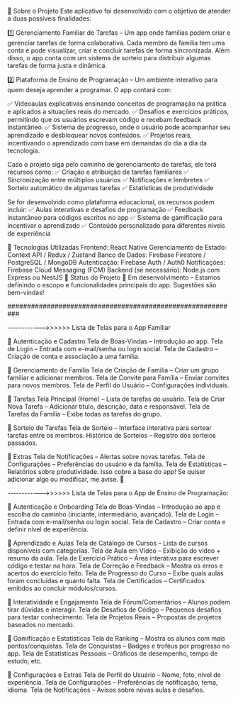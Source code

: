 📖 Sobre o Projeto
Este aplicativo foi desenvolvido com o objetivo de atender a duas possíveis finalidades:

1️⃣ Gerenciamento Familiar de Tarefas – Um app onde famílias podem criar e gerenciar tarefas de forma colaborativa. Cada membro da família tem uma conta e pode visualizar, criar e concluir tarefas de forma sincronizada. Além disso, o app conta com um sistema de sorteio para distribuir algumas tarefas de forma justa e dinâmica.

2️⃣ Plataforma de Ensino de Programação – Um ambiente interativo para quem deseja aprender a programar. O app contará com:

✅ Videoaulas explicativas ensinando conceitos de programação na prática e aplicados a situações reais do mercado.
✅ Desafios e exercícios práticos, permitindo que os usuários escrevam código e recebam feedback instantâneo.
✅ Sistema de progresso, onde o usuário pode acompanhar seu aprendizado e desbloquear novos conteúdos.
✅ Projetos reais, incentivando o aprendizado com base em demandas do dia a dia da tecnologia.

Caso o projeto siga pelo caminho de gerenciamento de tarefas, ele terá recursos como:
✅ Criação e atribuição de tarefas familiares
✅ Sincronização entre múltiplos usuários
✅ Notificações e lembretes
✅ Sorteio automático de algumas tarefas
✅ Estatísticas de produtividade

Se for desenvolvido como plataforma educacional, os recursos podem incluir:
✅ Aulas interativas e desafios de programação
✅ Feedback instantâneo para códigos escritos no app
✅ Sistema de gamificação para incentivar o aprendizado
✅ Conteúdo personalizado para diferentes níveis de experiência

🚀 Tecnologias Utilizadas
Frontend: React Native
Gerenciamento de Estado: Context API / Redux / Zustand
Banco de Dados: Firebase Firestore / PostgreSQL / MongoDB
Autenticação: Firebase Auth / Auth0
Notificações: Firebase Cloud Messaging (FCM)
Backend (se necessário): Node.js com Express ou NestJS
📌 Status do Projeto
🔨 Em desenvolvimento – Estamos definindo o escopo e funcionalidades principais do app. Sugestões são bem-vindas!

###########################################################

------------>>>>>> Lista de Telas para o App Familiar 

🔹 Autenticação e Cadastro
Tela de Boas-Vindas – Introdução ao app.
Tela de Login – Entrada com e-mail/senha ou login social.
Tela de Cadastro – Criação de conta e associação a uma família.

🔹 Gerenciamento de Família
Tela de Criação de Família – Criar um grupo familiar e adicionar membros.
Tela de Convite para Família – Enviar convites para novos membros.
Tela de Perfil do Usuário – Configurações individuais.

🔹 Tarefas
Tela Principal (Home) – Lista de tarefas do usuário.
Tela de Criar Nova Tarefa – Adicionar título, descrição, data e responsável.
Tela de Tarefas da Família – Exibe todas as tarefas do grupo.

🔹 Sorteio de Tarefas
Tela de Sorteio – Interface interativa para sortear tarefas entre os membros.
Histórico de Sorteios – Registro dos sorteios passados.

🔹 Extras
Tela de Notificações – Alertas sobre novas tarefas.
Tela de Configurações – Preferências do usuário e da família.
Tela de Estatísticas – Relatórios sobre produtividade.
Isso cobre a base do app! Se quiser adicionar algo ou modificar, me avise. 🚀

------------>>>>>> Lista de Telas para o App de Ensino de Programação: 

🔹 Autenticação e Onboarding
Tela de Boas-Vindas – Introdução ao app e escolha do caminho (iniciante, intermediário, avançado).
Tela de Login – Entrada com e-mail/senha ou login social.
Tela de Cadastro – Criar conta e definir nível de experiência.

🔹 Aprendizado e Aulas
Tela de Catálogo de Cursos – Lista de cursos disponíveis com categorias.
Tela de Aula em Vídeo – Exibição do vídeo + resumo da aula.
Tela de Exercício Prático – Área interativa para escrever código e testar na hora.
Tela de Correção e Feedback – Mostra os erros e acertos do exercício feito.
Tela de Progresso do Curso – Exibe quais aulas foram concluídas e quanto falta.
Tela de Certificados – Certificados emitidos ao concluir módulos/cursos.

🔹 Interatividade e Engajamento
Tela de Fórum/Comentários – Alunos podem tirar dúvidas e interagir.
Tela de Desafios de Código – Pequenos desafios para testar conhecimento.
Tela de Projetos Reais – Propostas de projetos baseados no mercado.

🔹 Gamificação e Estatísticas
Tela de Ranking – Mostra os alunos com mais pontos/conquistas.
Tela de Conquistas – Badges e troféus por progresso no app.
Tela de Estatísticas Pessoais – Gráficos de desempenho, tempo de estudo, etc.

🔹 Configurações e Extras
Tela de Perfil do Usuário – Nome, foto, nível de experiência.
Tela de Configurações – Preferências de notificação, tema, idioma.
Tela de Notificações – Avisos sobre novas aulas e desafios.